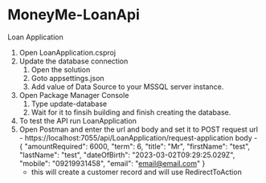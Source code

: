# MoneyMe-LoanApi
Loan Application

1. Open LoanApplication.csproj
2. Update the database connection
	1. Open the solution 
	2. Goto appsettings.json
	3. Add value of Data Source to your MSSQL server instance.
3. Open Package Manager Console
	1. Type update-database
	2. Wait for it to finsih building and finish creating the database.
4. To test the API run LoanApplication 
5. Open Postman and enter the url and body and set it to POST request
	url - https://localhost:7055/api/LoanApplication/request-application
	body - 
		{
  			"amountRequired": 6000,
  			"term": 6,
  			"title": "Mr",
  			"firstName": "test",
  			"lastName": "test",
  			"dateOfBirth": "2023-03-02T09:29:25.029Z",
  			"mobile": "09219931458",
  			"email": "email@email.com"
		}
	* this will create a customer record and will use RedirectToAction 
